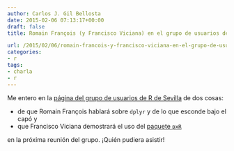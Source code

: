 ```yaml
---
author: Carlos J. Gil Bellosta
date: 2015-02-06 07:13:17+00:00
draft: false
title: Romain François (y Francisco Viciana) en el grupo de usuarios de R de Sevilla

url: /2015/02/06/romain-francois-y-francisco-viciana-en-el-grupo-de-usuarios-de-r-de-sevilla/
categories:
- r
tags:
- charla
- r
---
```


Me entero en la [página del grupo de usuarios de R de Sevilla](https://sevillarusers.wordpress.com/2015/01/26/dplyr-17-febrero-2000-en-el-bulebar-alameda/) de dos cosas:

* de que Romain François hablará sobre `dplyr` y de lo que esconde bajo el capó y
* que Francisco Viciana demostrará el uso del [paquete `pxR`](http://cran.r-project.org/web/packages/pxR/index.html)

en la próxima reunión del grupo. ¡Quién pudiera asistir!

